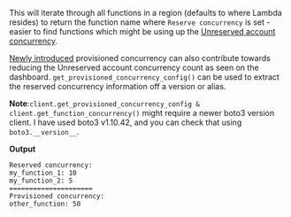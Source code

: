 This will iterate through all functions in a region (defaults to where Lambda resides) to return the function name where ```Reserve concurrency``` is set - easier to find functions which might be using up the [Unreserved account concurrency](https://aws.amazon.com/about-aws/whats-new/2017/11/set-concurrency-limits-on-individual-aws-lambda-functions/).

[Newly introduced]() provisioned concurrency can also contribute towards reducing the Unreserved account concurrency count as seen on the dashboard. ```get_provisioned_concurrency_config()``` can be used to extract the reserved concurrency information off a version or alias.


**Note**:```client.get_provisioned_concurrency_config & client.get_function_concurrency()``` might require a newer boto3 version client. I have used boto3 v1.10.42, and you can check that using ```boto3.__version__```.


**Output**

```
Reserved concurrency:
my_function_1: 10
my_function_2: 5
=====================
Provisioned concurrency:
other_function: 50
```
